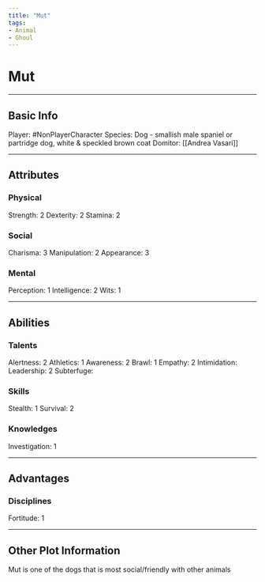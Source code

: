 ```yaml
---
title: "Mut"
tags:
- Animal
- Ghoul
---
```


# Mut
---
## Basic Info
Player: #NonPlayerCharacter 
Species: Dog - smallish male spaniel or partridge dog, white & speckled brown coat
Domitor: [[Andrea Vasari]]

---

## Attributes
### Physical
Strength: 2
Dexterity: 2
Stamina: 2

### Social
Charisma: 3
Manipulation: 2
Appearance: 3

### Mental
Perception: 1
Intelligence: 2
Wits: 1

---

## Abilities
### Talents
Alertness: 2
Athletics: 1
Awareness: 2
Brawl: 1
Empathy: 2
Intimidation:
Leadership: 2
Subterfuge:

### Skills
Stealth: 1
Survival: 2

### Knowledges
Investigation: 1


---

## Advantages
### Disciplines
Fortitude: 1

---
## Other Plot Information
Mut is one of the dogs that is most social/friendly with other animals